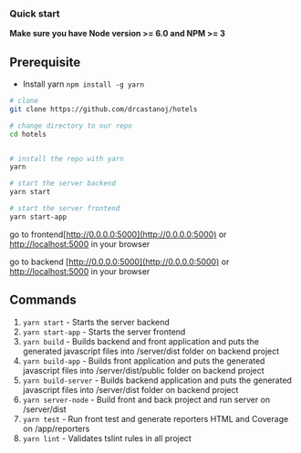 ### Quick start
**Make sure you have Node version >= 6.0 and NPM >= 3**

## Prerequisite
- Install yarn `npm install -g yarn`

```bash
# clone 
git clone https://github.com/drcastanoj/hotels

# change directory to our repo
cd hotels


# install the repo with yarn
yarn 

# start the server backend
yarn start

# start the server frontend
yarn start-app


```
go to frontend[http://0.0.0.0:5000](http://0.0.0.0:5000) or [http://localhost:5000](http://localhost:5000) in your browser

go to backend [http://0.0.0.0:5000](http://0.0.0.0:5000) or [http://localhost:5000](http://localhost:5000) in your browser



## Commands
1. `yarn start` - Starts the server backend
2. `yarn start-app` - Starts the server frontend
3. `yarn build` - Builds backend and front application and puts the generated javascript files into /server/dist folder on backend project
4. `yarn build-app` - Builds front application and puts the generated javascript files into /server/dist/public folder on backend project
4. `yarn build-server` - Builds backend application and puts the generated javascript files into /server/dist folder on backend project
5. `yarn server-node` - Build front and back project and run server on /server/dist
6. `yarn test` - Run front test and generate reporters HTML and Coverage on /app/reporters
7. `yarn lint` - Validates tslint rules in all project


